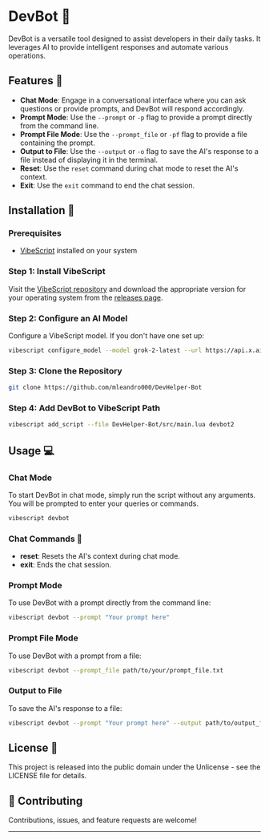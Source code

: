 # DevBot 🤖

DevBot is a versatile tool designed to assist developers in their daily tasks. It leverages AI to provide intelligent responses and automate various operations.

## Features 🚀

- **Chat Mode**: Engage in a conversational interface where you can ask questions or provide prompts, and DevBot will respond accordingly.
- **Prompt Mode**: Use the `--prompt` or `-p` flag to provide a prompt directly from the command line.
- **Prompt File Mode**: Use the `--prompt_file` or `-pf` flag to provide a file containing the prompt.
- **Output to File**: Use the `--output` or `-o` flag to save the AI's response to a file instead of displaying it in the terminal.
- **Reset**: Use the `reset` command during chat mode to reset the AI's context.
- **Exit**: Use the `exit` command to end the chat session.

## Installation 🔧

### Prerequisites

- [VibeScript](https://github.com/OUIsolutions/VibeScript) installed on your system

### Step 1: Install VibeScript

Visit the [VibeScript repository](https://github.com/OUIsolutions/VibeScript) and download the appropriate version for your operating system from the [releases page](https://github.com/OUIsolutions/VibeScript/releases/tag/0.2.0).

### Step 2: Configure an AI Model

Configure a VibeScript model. If you don't have one set up:

```bash
vibescript configure_model --model grok-2-latest --url https://api.x.ai/v1/chat/completions --key "your_api_key"
```

### Step 3: Clone the Repository

```bash
git clone https://github.com/mleandro000/DevHelper-Bot
```

### Step 4: Add DevBot to VibeScript Path

```bash
vibescript add_script --file DevHelper-Bot/src/main.lua devbot2
```


## Usage 💻

### Chat Mode

To start DevBot in chat mode, simply run the script without any arguments. You will be prompted to enter your queries or commands.

```bash
vibescript devbot
```

### Chat Commands 📖

- **reset**: Resets the AI's context during chat mode.
- **exit**: Ends the chat session.


### Prompt Mode

To use DevBot with a prompt directly from the command line:

```bash
vibescript devbot --prompt "Your prompt here"
```

### Prompt File Mode

To use DevBot with a prompt from a file:

```bash
vibescript devbot --prompt_file path/to/your/prompt_file.txt
```

### Output to File

To save the AI's response to a file:

```bash
vibescript devbot --prompt "Your prompt here" --output path/to/output_file.txt
```



## License 📜

This project is released into the public domain under the Unlicense - see the LICENSE file for details.

## 🤝 Contributing

Contributions, issues, and feature requests are welcome!

-----------------
